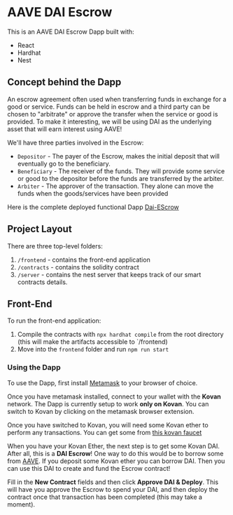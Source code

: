 # AAVE DAI Escrow

This is an AAVE DAI Escrow Dapp built with:
 - React
 - Hardhat
 - Nest

## Concept behind the Dapp

An escrow agreement often used when transferring funds in exchange for a good or service. Funds can be held in escrow and a third party can be chosen to "arbitrate" or approve the transfer when the service or good is provided. To make it interesting, we will be using DAI as the underlying asset that will earn interest using AAVE!

We'll have three parties involved in the Escrow:

 - `Depositor` - The payer of the Escrow, makes the initial deposit that will eventually go to the beneficiary.
 - `Beneficiary` - The receiver of the funds. They will provide some service or good to the depositor before the funds are transferred by the arbiter.
 - `Arbiter` - The approver of the transaction. They alone can move the funds when the goods/services have been provided

Here is the complete deployed functional Dapp [Dai-EScrow](https://dai-escrow.netlify.app/)

## Project Layout

There are three top-level folders:

1. `/frontend` - contains the front-end application
2. `/contracts` - contains the solidity contract
3. `/server` - contains the nest server that keeps track of our smart contracts details.


## Front-End

To run the front-end application:

1. Compile the contracts with `npx hardhat compile` from the root directory (this will make the artifacts accessible to `/frontend)
2. Move into the `frontend` folder and run `npm run start`


### Using the Dapp

To use the Dapp, first install [Metamask](metamask.io) to your browser of choice.

Once you have metamask installed, connect to your wallet with the **Kovan** network. The Dapp is currently setup to work **only on Kovan**. You can switch to Kovan by clicking on the metamask browser extension.

Once you have switched to Kovan, you will need some Kovan ether to perform any transactions. You can get some from [this kovan faucet](https://faucet.kovan.network/)

When you have your Kovan Ether, the next step is to get some Kovan DAI. After all, this is a **DAI Escrow**! One way to do this would be to borrow some from [AAVE](https://testnet.aave.com/dashboard). If you deposit some Kovan ether you can borrow DAI. Then you can use this DAI to create and fund the Escrow contract!

Fill in the **New Contract** fields and then click **Approve DAI & Deploy**. This will have you approve the Escrow to spend your DAI, and then deploy the contract once that transaction has been completed (this may take a moment).
